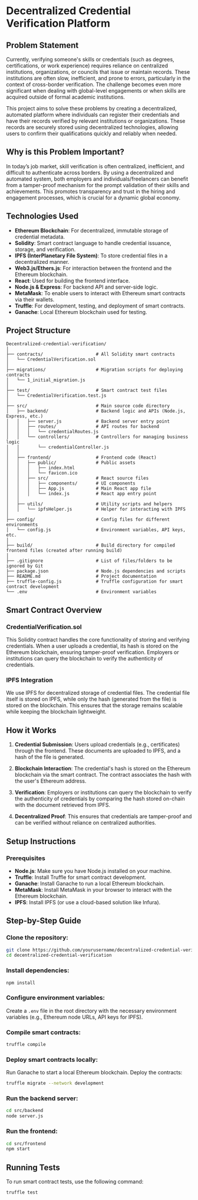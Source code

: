 # Decentralized Credential Verification Platform

## Problem Statement

Currently, verifying someone's skills or credentials (such as degrees, certifications, or work experience) requires reliance on centralized institutions, organizations, or councils that issue or maintain records. These institutions are often slow, inefficient, and prone to errors, particularly in the context of cross-border verification. The challenge becomes even more significant when dealing with global-level engagements or when skills are acquired outside of formal academic institutions.

This project aims to solve these problems by creating a decentralized, automated platform where individuals can register their credentials and have their records verified by relevant institutions or organizations. These records are securely stored using decentralized technologies, allowing users to confirm their qualifications quickly and reliably when needed.

## Why is this Problem Important?

In today’s job market, skill verification is often centralized, inefficient, and difficult to authenticate across borders. By using a decentralized and automated system, both employers and individuals/freelancers can benefit from a tamper-proof mechanism for the prompt validation of their skills and achievements. This promotes transparency and trust in the hiring and engagement processes, which is crucial for a dynamic global economy.

## Technologies Used

- **Ethereum Blockchain**: For decentralized, immutable storage of credential metadata.
- **Solidity**: Smart contract language to handle credential issuance, storage, and verification.
- **IPFS (InterPlanetary File System)**: To store credential files in a decentralized manner.
- **Web3.js/Ethers.js**: For interaction between the frontend and the Ethereum blockchain.
- **React**: Used for building the frontend interface.
- **Node.js & Express**: For backend API and server-side logic.
- **MetaMask**: To enable users to interact with Ethereum smart contracts via their wallets.
- **Truffle**: For development, testing, and deployment of smart contracts.
- **Ganache**: Local Ethereum blockchain used for testing.

## Project Structure

```plaintext
Decentralized-credential-verification/
│
├── contracts/                    # All Solidity smart contracts
│   └── CredentialVerification.sol
│
├── migrations/                   # Migration scripts for deploying contracts
│   └── 1_initial_migration.js
│
├── test/                         # Smart contract test files
│   └── CredentialVerification.test.js
│
├── src/                          # Main source code directory
│   ├── backend/                  # Backend logic and APIs (Node.js, Express, etc.)
│   │   ├── server.js             # Backend server entry point
│   │   ├── routes/               # API routes for backend
│   │   │   └── credentialRoutes.js
│   │   └── controllers/          # Controllers for managing business logic
│   │       └── credentialController.js
│   │
│   ├── frontend/                 # Frontend code (React)
│   │   ├── public/               # Public assets
│   │   │   ├── index.html
│   │   │   └── favicon.ico
│   │   ├── src/                  # React source files
│   │   │   ├── components/       # UI components
│   │   │   ├── App.js            # Main React app file
│   │   │   └── index.js          # React app entry point
│   │
│   ├── utils/                    # Utility scripts and helpers
│   │   └── ipfsHelper.js         # Helper for interacting with IPFS
│
├── config/                       # Config files for different environments
│   └── config.js                 # Environment variables, API keys, etc.
│
├── build/                        # Build directory for compiled frontend files (created after running build)
│
├── .gitignore                    # List of files/folders to be ignored by Git
├── package.json                  # Node.js dependencies and scripts
├── README.md                     # Project documentation
├── truffle-config.js             # Truffle configuration for smart contract development
└── .env                          # Environment variables
```
## Smart Contract Overview

### CredentialVerification.sol
This Solidity contract handles the core functionality of storing and verifying credentials. When a user uploads a credential, its hash is stored on the Ethereum blockchain, ensuring tamper-proof verification. Employers or institutions can query the blockchain to verify the authenticity of credentials.

### IPFS Integration
We use IPFS for decentralized storage of credential files. The credential file itself is stored on IPFS, while only the hash (generated from the file) is stored on the blockchain. This ensures that the storage remains scalable while keeping the blockchain lightweight.
## How it Works

1. **Credential Submission**: Users upload credentials (e.g., certificates) through the frontend. These documents are uploaded to IPFS, and a hash of the file is generated.

2. **Blockchain Interaction**: The credential's hash is stored on the Ethereum blockchain via the smart contract. The contract associates the hash with the user's Ethereum address.

3. **Verification**: Employers or institutions can query the blockchain to verify the authenticity of credentials by comparing the hash stored on-chain with the document retrieved from IPFS.

4. **Decentralized Proof**: This ensures that credentials are tamper-proof and can be verified without reliance on centralized authorities.

## Setup Instructions

### Prerequisites
- **Node.js**: Make sure you have Node.js installed on your machine.
- **Truffle**: Install Truffle for smart contract development.
- **Ganache**: Install Ganache to run a local Ethereum blockchain.
- **MetaMask**: Install MetaMask in your browser to interact with the Ethereum blockchain.
- **IPFS**: Install IPFS (or use a cloud-based solution like Infura).

## Step-by-Step Guide

### Clone the repository:
```bash
git clone https://github.com/yourusername/decentralized-credential-verification.git
cd decentralized-credential-verification
```

### Install dependencies:
```bash
npm install
```
### Configure environment variables:
Create a `.env` file in the root directory with the necessary environment variables (e.g., Ethereum node URLs, API keys for IPFS).

### Compile smart contracts:
```bash
truffle compile
```
### Deploy smart contracts locally:
Run Ganache to start a local Ethereum blockchain. Deploy the contracts:
```bash
truffle migrate --network development
```
### Run the backend server:
```bash
cd src/backend
node server.js
```
### Run the frontend:
```bash
cd src/frontend
npm start
```
## Running Tests
To run smart contract tests, use the following command:
```bash
truffle test
```
